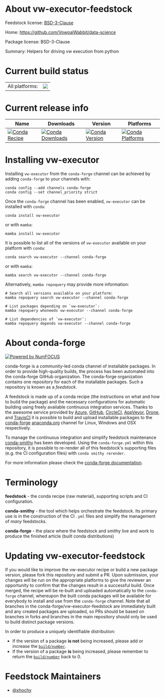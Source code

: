 About vw-executor-feedstock
===========================

Feedstock license: [BSD-3-Clause](https://github.com/conda-forge/vw-executor-feedstock/blob/main/LICENSE.txt)

Home: https://github.com/VowpalWabbit/data-science

Package license: BSD-3-Clause

Summary: Helpers for driving vw execution from python

Current build status
====================


<table><tr><td>All platforms:</td>
    <td>
      <a href="https://dev.azure.com/conda-forge/feedstock-builds/_build/latest?definitionId=18846&branchName=main">
        <img src="https://dev.azure.com/conda-forge/feedstock-builds/_apis/build/status/vw-executor-feedstock?branchName=main">
      </a>
    </td>
  </tr>
</table>

Current release info
====================

| Name | Downloads | Version | Platforms |
| --- | --- | --- | --- |
| [![Conda Recipe](https://img.shields.io/badge/recipe-vw--executor-green.svg)](https://anaconda.org/conda-forge/vw-executor) | [![Conda Downloads](https://img.shields.io/conda/dn/conda-forge/vw-executor.svg)](https://anaconda.org/conda-forge/vw-executor) | [![Conda Version](https://img.shields.io/conda/vn/conda-forge/vw-executor.svg)](https://anaconda.org/conda-forge/vw-executor) | [![Conda Platforms](https://img.shields.io/conda/pn/conda-forge/vw-executor.svg)](https://anaconda.org/conda-forge/vw-executor) |

Installing vw-executor
======================

Installing `vw-executor` from the `conda-forge` channel can be achieved by adding `conda-forge` to your channels with:

```
conda config --add channels conda-forge
conda config --set channel_priority strict
```

Once the `conda-forge` channel has been enabled, `vw-executor` can be installed with `conda`:

```
conda install vw-executor
```

or with `mamba`:

```
mamba install vw-executor
```

It is possible to list all of the versions of `vw-executor` available on your platform with `conda`:

```
conda search vw-executor --channel conda-forge
```

or with `mamba`:

```
mamba search vw-executor --channel conda-forge
```

Alternatively, `mamba repoquery` may provide more information:

```
# Search all versions available on your platform:
mamba repoquery search vw-executor --channel conda-forge

# List packages depending on `vw-executor`:
mamba repoquery whoneeds vw-executor --channel conda-forge

# List dependencies of `vw-executor`:
mamba repoquery depends vw-executor --channel conda-forge
```


About conda-forge
=================

[![Powered by
NumFOCUS](https://img.shields.io/badge/powered%20by-NumFOCUS-orange.svg?style=flat&colorA=E1523D&colorB=007D8A)](https://numfocus.org)

conda-forge is a community-led conda channel of installable packages.
In order to provide high-quality builds, the process has been automated into the
conda-forge GitHub organization. The conda-forge organization contains one repository
for each of the installable packages. Such a repository is known as a *feedstock*.

A feedstock is made up of a conda recipe (the instructions on what and how to build
the package) and the necessary configurations for automatic building using freely
available continuous integration services. Thanks to the awesome service provided by
[Azure](https://azure.microsoft.com/en-us/services/devops/), [GitHub](https://github.com/),
[CircleCI](https://circleci.com/), [AppVeyor](https://www.appveyor.com/),
[Drone](https://cloud.drone.io/welcome), and [TravisCI](https://travis-ci.com/)
it is possible to build and upload installable packages to the
[conda-forge](https://anaconda.org/conda-forge) [anaconda.org](https://anaconda.org/)
channel for Linux, Windows and OSX respectively.

To manage the continuous integration and simplify feedstock maintenance
[conda-smithy](https://github.com/conda-forge/conda-smithy) has been developed.
Using the ``conda-forge.yml`` within this repository, it is possible to re-render all of
this feedstock's supporting files (e.g. the CI configuration files) with ``conda smithy rerender``.

For more information please check the [conda-forge documentation](https://conda-forge.org/docs/).

Terminology
===========

**feedstock** - the conda recipe (raw material), supporting scripts and CI configuration.

**conda-smithy** - the tool which helps orchestrate the feedstock.
                   Its primary use is in the construction of the CI ``.yml`` files
                   and simplify the management of *many* feedstocks.

**conda-forge** - the place where the feedstock and smithy live and work to
                  produce the finished article (built conda distributions)


Updating vw-executor-feedstock
==============================

If you would like to improve the vw-executor recipe or build a new
package version, please fork this repository and submit a PR. Upon submission,
your changes will be run on the appropriate platforms to give the reviewer an
opportunity to confirm that the changes result in a successful build. Once
merged, the recipe will be re-built and uploaded automatically to the
`conda-forge` channel, whereupon the built conda packages will be available for
everybody to install and use from the `conda-forge` channel.
Note that all branches in the conda-forge/vw-executor-feedstock are
immediately built and any created packages are uploaded, so PRs should be based
on branches in forks and branches in the main repository should only be used to
build distinct package versions.

In order to produce a uniquely identifiable distribution:
 * If the version of a package **is not** being increased, please add or increase
   the [``build/number``](https://docs.conda.io/projects/conda-build/en/latest/resources/define-metadata.html#build-number-and-string).
 * If the version of a package **is** being increased, please remember to return
   the [``build/number``](https://docs.conda.io/projects/conda-build/en/latest/resources/define-metadata.html#build-number-and-string)
   back to 0.

Feedstock Maintainers
=====================

* [@xhochy](https://github.com/xhochy/)


